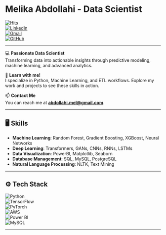 # Melika Abdollahi - Data Scientist  

[![Hits](https://hits.seeyoufarm.com/api/count/incr/badge.svg?url=https%3A%2F%2Fgithub.com%2Fmelikaknight%2F&count_bg=%2379C83D&title_bg=%23555555&icon=github.svg&icon_color=%23E7E7E7&title=Profile+Views&edge_flat=false)](https://github.com/melikaknight)  
[![LinkedIn](https://img.shields.io/badge/LinkedIn-Melika%20Abdollahi-blue)](https://linkedin.com/in/melika-abdollahi)  
[![Gmail](https://img.shields.io/badge/Email-abdollahi.mel@gmail.com-red)](mailto:abdollahi.mel@gmail.com)  
[![GitHub](https://img.shields.io/badge/GitHub-melikaknight-lightgrey)](https://github.com/melikaknight)  

---

💻 **Passionate Data Scientist**  
Transforming data into actionable insights through predictive modeling, machine learning, and advanced analytics.  

🌱 **Learn with me!**  
I specialize in Python, Machine Learning, and ETL workflows. Explore my work and projects to see these skills in action.  

📫 **Contact Me**  
You can reach me at **[abdollahi.mel@gmail.com](mailto:abdollahi.mel@gmail.com)**.  

---

## 🖥️ Skills  
- **Machine Learning**: Random Forest, Gradient Boosting, XGBoost, Neural Networks  
- **Deep Learning**: Transformers, GANs, CNNs, RNNs, LSTMs  
- **Data Visualization**: PowerBI, Matplotlib, Seaborn  
- **Database Management**: SQL, MySQL, PostgreSQL  
- **Natural Language Processing**: NLTK, Text Mining  

---

## ⚙️ Tech Stack  
![Python](https://img.shields.io/badge/Python-3776AB?style=flat&logo=python&logoColor=white)  
![TensorFlow](https://img.shields.io/badge/TensorFlow-FF6F00?style=flat&logo=tensorflow&logoColor=white)  
![PyTorch](https://img.shields.io/badge/PyTorch-EE4C2C?style=flat&logo=pytorch&logoColor=white)  
![AWS](https://img.shields.io/badge/AWS-232F3E?style=flat&logo=amazon-aws&logoColor=white)  
![Power BI](https://img.shields.io/badge/PowerBI-F2C811?style=flat&logo=powerbi&logoColor=black)  
![MySQL](https://img.shields.io/badge/MySQL-4479A1?style=flat&logo=mysql&logoColor=white)  

---
